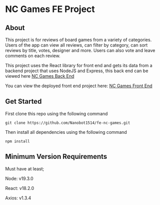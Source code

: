 # NC Games FE Project

## About

This project is for reviews of board games from a variety of categories. Users of the app can view all reviews, can filter by category, can sort reviews by title, votes, designer and more. Users can also vote and leave comments on each review.

This project uses the React library for front end and gets its data from a backend project that uses NodeJS and Express, this back end can be viewed here [NC Games Back End](https://github.com/Nanobot1514/NC-Games-Project)

You can view the deployed front end project here: [NC Games Front End](https://main--zingy-nougat-61304c.netlify.app/)

## Get Started

First clone this repo using the following command

```
git clone https://github.com/Nanobot1514/fe-nc-games.git
```

Then install all dependencies using the following command

```
npm install
```

## Minimum Version Requirements

Must have at least;

Node: v19.3.0

React: v18.2.0

Axios: v1.3.4
